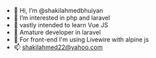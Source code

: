 - 👋 Hi, I’m @shakilahmedbhuiyan
- 👀 I’m interested in php and laravel
- 👀 vastly intended to learn Vue JS
- 🌱 Amature developer in laravel
- 🌱 For front-end I'm using Livewire with alpine js
- 📫 shakilahmed22@yahoo.com

<!---
shakilahmedbhuiyan/shakilahmedbhuiyan is a ✨ special ✨ repository because its `README.md` (this file) appears on your GitHub profile.
You can click the Preview link to take a look at your changes.
--->
